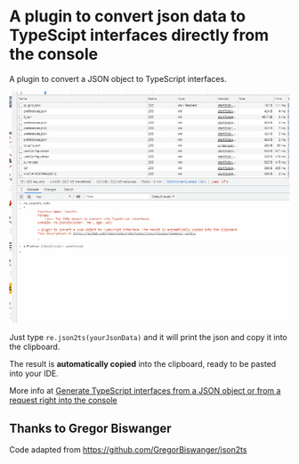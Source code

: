 # A plugin to convert json data to TypeScipt interfaces directly from the console
A plugin to convert a JSON object to TypeScript interfaces. 

![Hello world plugin in cation](preview.gif)

Just type `re.json2ts(yourJsonData)` and it will print the json and copy it into the clipboard.

The result is **automatically copied** into the clipboard, ready to be pasted into your IDE.


More info at [Generate TypeScript interfaces from a JSON object or from a request right into the console](https://www.redevtools.com/blog/generate-typescript-interfaces-from-a-json-object-or-from-a-request-right-into-the-console/)

## Thanks to Gregor Biswanger

Code adapted from https://github.com/GregorBiswanger/json2ts


